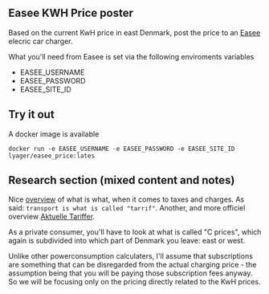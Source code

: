 ## Easee KWH Price poster

Based on the current KwH price in east Denmark, post the price to an [Easee](https://easee.com/) elecric car charger.

What you'll need from Easee is set via the following enviroments variables

- EASEE_USERNAME
- EASEE_PASSWORD
- EASEE_SITE_ID

## Try it out

A docker image is available

    docker run -e EASEE_USERNAME -e EASEE_PASSWORD -e EASEE_SITE_ID lyager/easee_price:lates

## Research section (mixed content and notes)

Nice [overview](https://www.ewii.dk/privat/el/nettariffer/) of what is what, when it comes to taxes and charges. As said: `transport is what is called "tarrif"`.
Another, and more officiel overview [Aktuelle Tariffer](https://energinet.dk/el/elmarkedet/tariffer/aktuelle-tariffer/).

As a private consumer, you'll have to look at what is called "C prices", which again is subdivided into which part of Denmark you leave: east or west.

Unlike other powerconsumption calculaters, I'll assume that subscriptions are something that can be disregarded from the actual charging price - the assumption being that you will be paying those subscription fees anyway. So we will be focusing only on the pricing directly related to the KwH prices.




